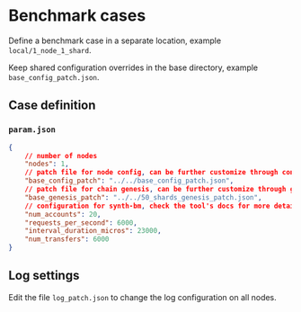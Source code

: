 # Benchmark cases

Define a benchmark case in a separate location, example `local/1_node_1_shard`.

Keep shared configuration overrides in the base directory, example `base_config_patch.json`.

## Case definition

### `param.json`

```json
{
    // number of nodes
    "nodes": 1, 
    // patch file for node config, can be further customize through config_patch.json
    "base_config_patch": "../../base_config_patch.json",
    // patch file for chain genesis, can be further customize through genesis_patch.json
    "base_genesis_patch": "../../50_shards_genesis_patch.json",
    // configuration for synth-bm, check the tool's docs for more details
    "num_accounts": 20,
    "requests_per_second": 6000,
    "interval_duration_micros": 23000,
    "num_transfers": 6000
}
```

## Log settings

Edit the file `log_patch.json` to change the log configuration on all nodes.
